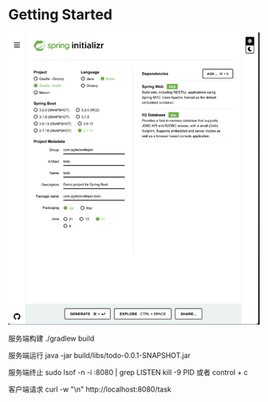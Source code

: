 # Getting Started
![spring init](./spring_init.png)

服务端构建
./gradlew build

服务端运行
java -jar build/libs/todo-0.0.1-SNAPSHOT.jar

服务端终止
sudo lsof -n -i :8080 | grep LISTEN
kill -9 PID
或者 control + c

客户端请求
curl -w "\n" http://localhost:8080/task

